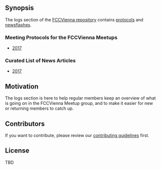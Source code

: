 ## Synopsis

The logs section of the [FCCVienna repository](https://github.com/FCCVienna/FCCVienna) contains [protocols](#meeting-protocols-for-the-fccvienna-meetups) and [newsflashes](#curated-list-of-news-articles).

### Meeting Protocols for the FCCVienna Meetups
  - [2017](meetup-protocols-2017.md)

### Curated List of News Articles
  - [2017](newsflashes-2017.md)

## Motivation

The logs section is here to help regular members keep an overview of what is going on in the FCCVienna Meetup group, and to make it easier for new or returning members to catch up. 

## Contributors

If you want to contribute, please review our [contributing guidelines](/CONTRIBUTING) first.

## License

TBD
